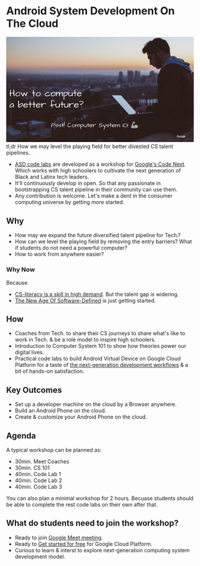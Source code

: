 # Android System Development On The Cloud
![Compute A Better Future](res/computeAFuture.png)
tl;dr How we may level the playing field for better divested CS talent pipelines.

- [ASD code labs](codelabs.md) are developed as a workshop for
[Google's Code Next](https://codenext.withgoogle.com/). Which works with
high schoolers to cultivate the next generation of Black and Latinx tech leaders.
- It'll continuously develop in open. So that any passionate in bootstrapping CS talent
pipeline in their community can use them.
- Any contribution is welcome. Let's make a dent in the consumer computing universe by getting more started.

## Why
- How may we expand the future diversified talent pipeline for Tech.?
- How can we level the playing field by removing the entry barriers? What if students do not need a powerful computer?
- How to work from anywhere easier?

### Why Now
Because
- [CS-literacy is a skill in high demand](https://samlin001.medium.com/stay-open-push-forward-a64ef27c91f0).
But the talent gap is widering.
- [The New Age Of Software-Defined](https://samlin001.medium.com/the-new-age-of-software-defined-2ae97c6d3281)
is just getting started.

## How
- Coaches from Tech. to share their CS journeys to share what's like to work in
Tech. & be a role model to inspire high schoolers.
- Introduction to Computer System 101 to show how theories power our digital lives.
- Practical code labs to build Android Virtual Device on Google Cloud Platform
for a taste of [the next-generation development workflows](https://medium.com/geekculture/wwdc21-minority-report-ac4b531a0035)
& a bit of hands-on satisfaction.

## Key Outcomes
- Set up a developer machine on the cloud by a Browser anywhere.
- Build an Android Phone on the cloud.
- Create & customize your Android Phone on the cloud.

## Agenda
A typical workshop can be planned as:
- 30min. Meet Coaches
- 30min. CS 101
- 40min. Code Lab 1
- 40min. Code Lab 2
- 40min. Code Lab 3

You can also plan a minimal workshop for 2 hours. Becuase students should be
able to complete the rest code labs on their own after that.

## What do students need to join the workshop?
- Ready to join [Google Meet meeting](https://apps.google.com/meet/).
- Ready to [Get started for free](https://cloud.google.com/pricing) for Google
Cloud Platform.
- Curious to learn & interst to explore next-generation computing system
development model.
